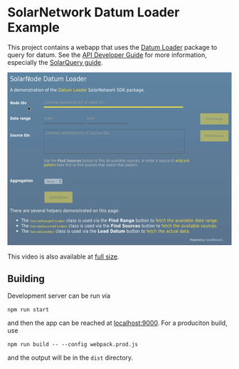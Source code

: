 # SolarNetwork Datum Loader Example

This project contains a webapp that uses the [Datum Loader][sn-datum-loader]
package to query for datum. See the [API Developer Guide][solarnet-api] for more
information, especially the [SolarQuery guide][solarquery-api].

![demo](docs/datum-loader-demo.gif)

This video is also available at [full size](https://youtu.be/otQJynw4bMI).


## Building

Development server can be run via

```shell
npm run start
```

and then the app can be reached at [localhost:9000](http://localhost:9000). For a
produciton build, use

```shell
npm run build -- --config webpack.prod.js
```

and the output will be in the `dist` directory.

  [solarnet-api]: https://github.com/SolarNetwork/solarnetwork/wiki/API-Developer-Guide
  [solarquery-api]: https://github.com/SolarNetwork/solarnetwork/wiki/SolarQuery-API
  [sn-datum-loader]: https://github.com/SolarNetwork/sn-datum-loader-js
